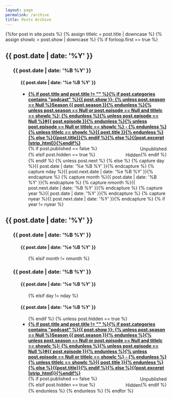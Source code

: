 ```yaml
---
layout: page
permalink: /archive
title: Posts Archive
---
```



<div id="archives">
  <section id="archive">
    {%for post in site.posts %}
    {% assign titlelc = post.title | downcase %}
    {% assign showlc = post.show | downcase %}
    {% if forloop.first == true %}
    <h2 id="{{ post.date | date: '%Y' }}" style="text-align:left;">{{ post.date | date: '%Y' }}</h2>
    <ul>
      <h3 id="{{ post.date | date: '%Y%m' }}" style="text-align:left;">{{ post.date | date: '%B %Y' }}</h3>
      <ul>
        <h4 id="{{ post.date | date: '%Y%m%e' }}" style="text-align:left;">{{ post.date | date: '%e %B %Y' }}</h4>
        <ul>
          <div style="display:flex; flex-wrap: wrap;"><li style="flex-grow:1; margin: auto 0 auto;"><b><a href="{{ site.baseurl }}{{ post.url }}">{% if post.title and post.title != "" %}{% if post.categories contains "podcast" %}{{ post.show }}: {% unless post.season == Null %}Season {{ post.season }}{% endunless %}{% unless post.season == Null or post.episode == Null and titlelc == showlc %}: {% endunless %}{% unless post.episode == Null %}#{{ post.episode }}{% endunless %}{% unless post.episode == Null or titlelc == showlc %} - {% endunless %}{% unless titlelc == showlc %}{{ post.title }}{% endunless %}{% else %}{{post.title}}{% endif %}{% else %}{{post.excerpt |strip_html}}{%endif%}</a></b></li>{% if post.published == false %}<div class="post-unpublished" style="margin:0;flex-grow:1"><p style="margin:1px 0 1px auto; width:min-content; text-align:end;">Unpublished</p></div>{% elsif post.hidden == true %}<div class="post-unpublished" style="margin:0;flex-grow:1"><p style="margin:1px 0 1px auto; width:min-content; text-align:end;">Hidden</p></div>{% endif %}</div>
          {% endif %}
          {% unless post.next %}
          {% else %}
          {% capture day %}{{ post.date | date: '%e %B %Y' }}{% endcapture %}
          {% capture nday %}{{ post.next.date | date: '%e %B %Y' }}{% endcapture %}
          {% capture month %}{{ post.date | date: '%B %Y' }}{% endcapture %}
          {% capture nmonth %}{{ post.next.date | date: '%B %Y' }}{% endcapture %}
          {% capture year %}{{ post.date | date: '%Y' }}{% endcapture %}
          {% capture nyear %}{{ post.next.date | date: '%Y' }}{% endcapture %}
          {% if year != nyear %}
        </ul>
      </ul>
    </ul>
    <h2 id="{{ post.date | date: '%Y' }}" style="text-align:left;">{{ post.date | date: '%Y' }}</h2>
    <ul>
      <h3 id="{{ post.date | date: '%Y%m' }}" style="text-align:left;">{{ post.date | date: '%B %Y' }}</h3>
      <ul>
        <h4 id="{{ post.date | date: '%Y%m%e' }}" style="text-align:left;">{{ post.date | date: '%e %B %Y' }}</h4>
        <ul>
        {% elsif month != nmonth %}
        </ul>
      </ul>
      <h3 id="{{ post.date | date: '%Y%m' }}" style="text-align:left;">{{ post.date | date: '%B %Y' }}</h3>
      <ul>
      <h4 id="{{ post.date | date: '%Y%m%e' }}" style="text-align:left;">{{ post.date | date: '%e %B %Y' }}</h4>
      <ul>
      {% elsif day != nday %}
    </ul>
    <h4 id="{{ post.date | date: '%Y%m%e' }}" style="text-align:left;">{{ post.date | date: '%e %B %Y' }}</h4>
    <ul>
    {% endif %}
    {% unless post.hidden == true %}
    <div style="display:flex; flex-wrap: wrap;"><li style="flex-grow:1; margin: auto 0 auto;"><b><a href="{{ site.baseurl }}{{ post.url }}">{% if post.title and post.title != "" %}{% if post.categories contains "podcast" %}{{ post.show }}: {% unless post.season == Null %}Season {{ post.season }}{% endunless %}{% unless post.season == Null or post.episode == Null and titlelc == showlc %}: {% endunless %}{% unless post.episode == Null %}#{{ post.episode }}{% endunless %}{% unless post.episode == Null or titlelc == showlc %} - {% endunless %}{% unless titlelc == showlc %}{{ post.title }}{% endunless %}{% else %}{{post.title}}{% endif %}{% else %}{{post.excerpt |strip_html}}{%endif%}</a></b></li>{% if post.published == false %}<div class="post-unpublished" style="margin:0;flex-grow:1"><p style="margin:1px 0 1px auto; width:min-content; text-align:end;">Unpublished</p></div>{% elsif post.hidden == true %}<div class="post-unpublished" style="margin:0;flex-grow:1"><p style="margin:1px 0 1px auto; width:min-content; text-align:end;">Hidden</p></div>{% endif %}</div>
    {% endunless %}
    {% endunless %}
    {% endfor %}
    </ul>
    </ul>
    </ul>
  </section>
</div>
